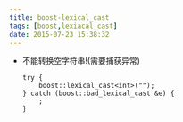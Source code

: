 ```yaml
---
title: boost-lexical_cast
tags: [boost,lexiacal_cast]
date: 2015-07-23 15:38:32
---
```


-   不能转换空字符串!(需要捕获异常)

        try {
            boost::lexical_cast<int>("");
        } catch (boost::bad_lexical_cast &e) {
            ;
        }
